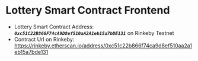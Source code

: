 # Lottery Smart Contract Frontend

* Lottery Smart Contract Address: ***`0xc51C22B866F74cA9D8ef510aA2A1eb15a7bDE131`*** on Rinkeby Testnet 
* Contract Url on Rinkeby: https://rinkeby.etherscan.io/address/0xc51c22b866f74ca9d8ef510aa2a1eb15a7bde131